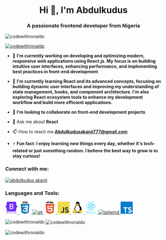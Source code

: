 <h1 align="center">Hi 👋, I'm Abdulkudus</h1>
<h3 align="center">A passionate frontend developer from Nigeria</h3>

<p align="left"> <img src="https://komarev.com/ghpvc/?username=codewithronaldo&label=Profile%20views&color=0e75b6&style=flat" alt="codewithronaldo" /> </p>

<p align="left"> <a href="https://github.com/ryo-ma/github-profile-trophy"><img src="https://github-profile-trophy.vercel.app/?username=codewithronaldo" alt="codewithronaldo" /></a> </p>

- 🔭  **I'm currently working on developing and optimizing modern, responsive web applications using React.js. My focus is on building intuitive user interfaces, enhancing performance, and implementing best practices in front-end development**

- 🌱  **I'm currently learning React and its advanced concepts, focusing on building dynamic user interfaces and improving my understanding of state management, hooks, and component architecture. I'm also exploring React ecosystem tools to enhance my development workflow and build more efficient applications.**

- 👯 **I'm looking to collaborate on front-end development projects**

- 💬 Ask me about **React**

- 📫 How to reach me **Abdulkudusakanji777@gmail.com**

- ⚡ **Fun fact: I enjoy learning new things every day, whether it's tech-related or just something random. I believe the best way to grow is to stay curious!**

<h3 align="left">Connect with me:</h3>
<p align="left">
<a href="https://linkedin.com/in/abdulkudus akanji" target="blank"><img align="center" src="https://raw.githubusercontent.com/rahuldkjain/github-profile-readme-generator/master/src/images/icons/Social/linked-in-alt.svg" alt="abdulkudus akanji" height="30" width="40" /></a>
</p>

<h3 align="left">Languages and Tools:</h3>
<p align="left"> <a href="https://getbootstrap.com" target="_blank" rel="noreferrer"> <img src="https://raw.githubusercontent.com/devicons/devicon/master/icons/bootstrap/bootstrap-plain-wordmark.svg" alt="bootstrap" width="40" height="40"/> </a> <a href="https://www.w3schools.com/css/" target="_blank" rel="noreferrer"> <img src="https://raw.githubusercontent.com/devicons/devicon/master/icons/css3/css3-original-wordmark.svg" alt="css3" width="40" height="40"/> </a> <a href="https://git-scm.com/" target="_blank" rel="noreferrer"> <img src="https://www.vectorlogo.zone/logos/git-scm/git-scm-icon.svg" alt="git" width="40" height="40"/> </a> <a href="https://www.w3.org/html/" target="_blank" rel="noreferrer"> <img src="https://raw.githubusercontent.com/devicons/devicon/master/icons/html5/html5-original-wordmark.svg" alt="html5" width="40" height="40"/> </a> <a href="https://developer.mozilla.org/en-US/docs/Web/JavaScript" target="_blank" rel="noreferrer"> <img src="https://raw.githubusercontent.com/devicons/devicon/master/icons/javascript/javascript-original.svg" alt="javascript" width="40" height="40"/> </a> <a href="https://www.linux.org/" target="_blank" rel="noreferrer"> <img src="https://raw.githubusercontent.com/devicons/devicon/master/icons/linux/linux-original.svg" alt="linux" width="40" height="40"/> </a> <a href="https://reactjs.org/" target="_blank" rel="noreferrer"> <img src="https://raw.githubusercontent.com/devicons/devicon/master/icons/react/react-original-wordmark.svg" alt="react" width="40" height="40"/> </a> <a href="https://tailwindcss.com/" target="_blank" rel="noreferrer"> <img src="https://www.vectorlogo.zone/logos/tailwindcss/tailwindcss-icon.svg" alt="tailwind" width="40" height="40"/> </a> <a href="https://www.typescriptlang.org/" target="_blank" rel="noreferrer"> <img src="https://raw.githubusercontent.com/devicons/devicon/master/icons/typescript/typescript-original.svg" alt="typescript" width="40" height="40"/> </a> </p>

<p><img align="left" src="https://github-readme-stats.vercel.app/api/top-langs?username=codewithronaldo&show_icons=true&locale=en&layout=compact" alt="codewithronaldo" /></p>

<p>&nbsp;<img align="center" src="https://github-readme-stats.vercel.app/api?username=codewithronaldo&show_icons=true&locale=en" alt="codewithronaldo" /></p>

<p><img align="center" src="https://github-readme-streak-stats.herokuapp.com/?user=codewithronaldo&" alt="codewithronaldo" /></p>
